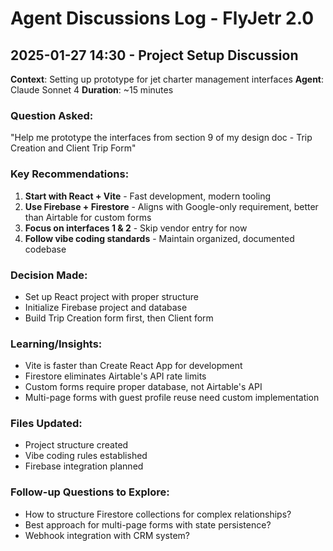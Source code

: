 # Agent Discussions Log - FlyJetr 2.0

## 2025-01-27 14:30 - Project Setup Discussion

**Context**: Setting up prototype for jet charter management interfaces
**Agent**: Claude Sonnet 4
**Duration**: ~15 minutes

### Question Asked:
"Help me prototype the interfaces from section 9 of my design doc - Trip Creation and Client Trip Form"

### Key Recommendations:
1. **Start with React + Vite** - Fast development, modern tooling
2. **Use Firebase + Firestore** - Aligns with Google-only requirement, better than Airtable for custom forms
3. **Focus on interfaces 1 & 2** - Skip vendor entry for now
4. **Follow vibe coding standards** - Maintain organized, documented codebase

### Decision Made:
- Set up React project with proper structure
- Initialize Firebase project and database
- Build Trip Creation form first, then Client form

### Learning/Insights:
- Vite is faster than Create React App for development
- Firestore eliminates Airtable's API rate limits
- Custom forms require proper database, not Airtable's API
- Multi-page forms with guest profile reuse need custom implementation

### Files Updated:
- Project structure created
- Vibe coding rules established
- Firebase integration planned

### Follow-up Questions to Explore:
- How to structure Firestore collections for complex relationships?
- Best approach for multi-page forms with state persistence?
- Webhook integration with CRM system?
